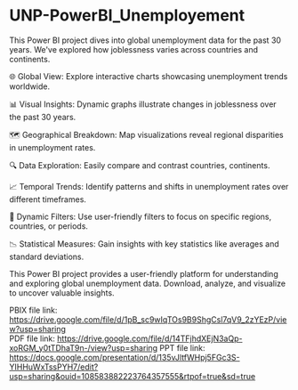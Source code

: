 # UNP-PowerBI_Unemployement

This Power BI project dives into global unemployment data for the past 30 years. 
We've explored how joblessness varies across countries and continents.

🌐 Global View: Explore interactive charts showcasing unemployment trends worldwide.

📊 Visual Insights: Dynamic graphs illustrate changes in joblessness over the past 30 years.

🗺️ Geographical Breakdown: Map visualizations reveal regional disparities in unemployment rates.

🔍 Data Exploration: Easily compare and contrast countries, continents.

📈 Temporal Trends: Identify patterns and shifts in unemployment rates over different timeframes.

🔄 Dynamic Filters: Use user-friendly filters to focus on specific regions, countries, or periods.

📉 Statistical Measures: Gain insights with key statistics like averages and standard deviations.

This Power BI project provides a user-friendly platform for understanding and exploring global unemployment data.
Download, analyze, and visualize to uncover valuable insights.


PBIX file link: https://drive.google.com/file/d/1pB_sc9wIqTOs9B9ShgCsl7qV9_2zYEzP/view?usp=sharing  
PDF file link:  https://drive.google.com/file/d/14TFjhdXEjN3aQp-xoRGM_y0tTDhaT9n-/view?usp=sharing
PPT file link: https://docs.google.com/presentation/d/135vJltfWHpj5FGc3S-YIHHuWxTssPYH7/edit?usp=sharing&ouid=108583882223764357555&rtpof=true&sd=true
